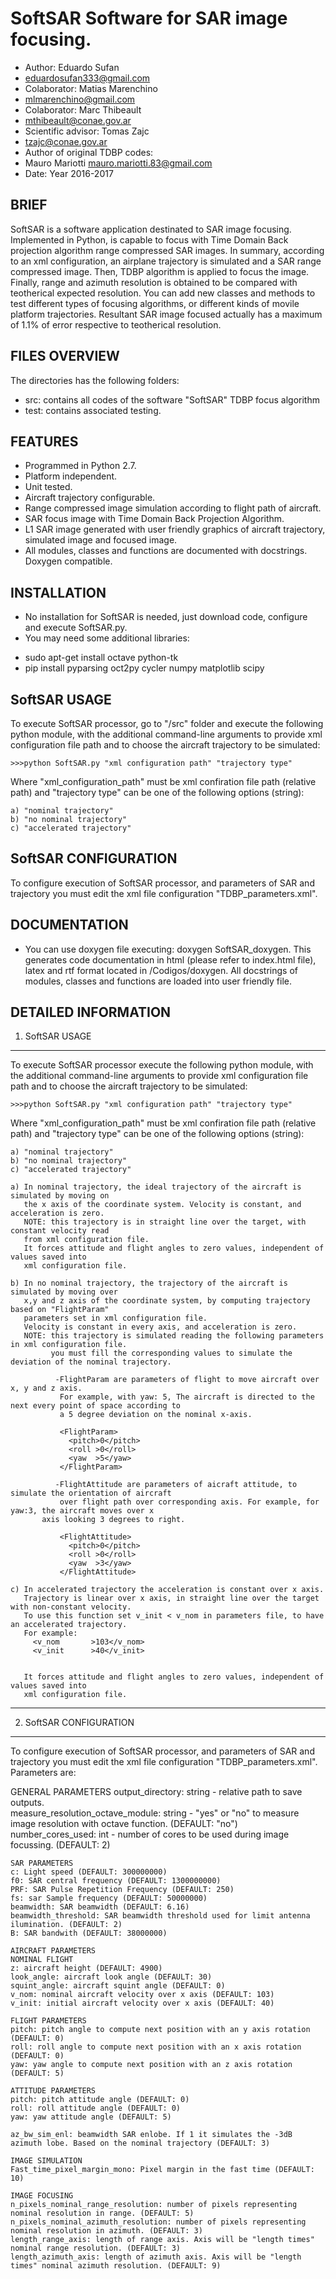 # **SoftSAR** Software for SAR image focusing.
- Author: Eduardo Sufan 
 - eduardosufan333@gmail.com
- Colaborator: Matias Marenchino
 - mlmarenchino@gmail.com
- Colaborator: Marc Thibeault 
 - mthibeault@conae.gov.ar 
- Scientific advisor: Tomas Zajc
 - tzajc@conae.gov.ar
- Author of original TDBP codes: 
 - Mauro Mariotti mauro.mariotti.83@gmail.com
- Date: Year 2016-2017

BRIEF
--------------
SoftSAR is a software application destinated to SAR image focusing. Implemented in Python, is capable to focus with Time Domain Back projection algorithm range compressed SAR images. 
In summary, according to an xml configuration, an airplane trajectory is simulated and a SAR range compressed image. Then, TDBP algorithm is applied to focus the image. Finally, range and azimuth resolution is obtained to be compared with teotherical expected resolution.
You can add new classes and methods to test different types of focusing algorithms, or different kinds of movile platform trajectories.
Resultant SAR image focused actually has a maximum of 1.1% of error respective to teotherical resolution.

FILES OVERVIEW
--------------
The directories has the following folders:
- src: contains all codes of the software "SoftSAR" TDBP focus algorithm
- test: contains associated testing.

FEATURES
--------
- Programmed in Python 2.7.
- Platform independent.
- Unit tested.
- Aircraft trajectory configurable.
- Range compressed image simulation according to flight path of aircraft.
- SAR focus image with Time Domain Back Projection Algorithm.
- L1 SAR image generated with user friendly graphics of aircraft trajectory, simulated image and focused image.
- All modules, classes and functions are documented with docstrings. Doxygen compatible.

INSTALLATION
------------
- No installation for SoftSAR is needed, just download code, configure and execute SoftSAR.py.
- You may need some additional libraries:
 * sudo apt-get install octave python-tk
 * pip install pyparsing oct2py cycler numpy matplotlib scipy

SoftSAR USAGE
-------------
To execute SoftSAR processor, go to "/src" folder and execute the following python module, with the additional 
command-line arguments to provide xml configuration file path and to choose the aircraft trajectory to be simulated:

    >>>python SoftSAR.py "xml configuration path" "trajectory type"

  Where "xml_configuration_path" must be xml confiration file path (relative path) and "trajectory type" can be one of the following options (string):
 
    a) "nominal trajectory"
    b) "no nominal trajectory"
    c) "accelerated trajectory"

SoftSAR CONFIGURATION
---------------------
To configure execution of SoftSAR processor, and parameters of SAR and trajectory you must edit the xml file
configuration "TDBP_parameters.xml".

DOCUMENTATION
-------------
- You can use doxygen file executing: doxygen SoftSAR_doxygen. This generates code documentation in html 
  (please refer to index.html file), latex and rtf format located in /Codigos/doxygen. All docstrings of modules, classes 
  and functions are loaded into user friendly file.

DETAILED INFORMATION
--------------------


1) SoftSAR USAGE
----------------

To execute SoftSAR processor execute the following python module, with the additional 
command-line arguments to provide xml configuration file path and to choose the aircraft trajectory to be simulated:

    >>>python SoftSAR.py "xml configuration path" "trajectory type"

  Where "xml_configuration_path" must be xml confiration file path (relative path) and "trajectory type" can be one of the following options (string):
 
    a) "nominal trajectory"
    b) "no nominal trajectory"
    c) "accelerated trajectory"

    a) In nominal trajectory, the ideal trajectory of the aircraft is simulated by moving on 
       the x axis of the coordinate system. Velocity is constant, and acceleration is zero.
       NOTE: this trajectory is in straight line over the target, with constant velocity read 
       from xml configuration file.
       It forces attitude and flight angles to zero values, independent of values saved into
       xml configuration file.

    b) In no nominal trajectory, the trajectory of the aircraft is simulated by moving over 
       x,y and z axis of the coordinate system, by computing trajectory based on "FlightParam"
       parameters set in xml configuration file.
       Velocity is constant in every axis, and acceleration is zero.
       NOTE: this trajectory is simulated reading the following parameters in xml configuration file.
             you must fill the corresponding values to simulate the deviation of the nominal trajectory.
 
              -FlightParam are parameters of flight to move aircraft over x, y and z axis.
               For example, with yaw: 5, The aircraft is directed to the next every point of space according to 
               a 5 degree deviation on the nominal x-axis.

               <FlightParam>
                 <pitch>0</pitch>
                 <roll >0</roll>
                 <yaw  >5</yaw>
               </FlightParam>

              -FlightAttitude are parameters of aicraft attitude, to simulate the orientation of aircraft 
               over flight path over corresponding axis. For example, for yaw:3, the aircraft moves over x
	       axis looking 3 degrees to right.
           
               <FlightAttitude>
                 <pitch>0</pitch>
                 <roll >0</roll>
                 <yaw  >3</yaw>
               </FlightAttitude>

    c) In accelerated trajectory the acceleration is constant over x axis.
       Trajectory is linear over x axis, in straight line over the target with non-constant velocity.
       To use this function set v_init < v_nom in parameters file, to have an accelerated trajectory.
       For example:
         <v_nom       >103</v_nom>
         <v_init      >40</v_init>
	    

       It forces attitude and flight angles to zero values, independent of values saved into
       xml configuration file.

**************************************************************************************************************
  
2) SoftSAR CONFIGURATION
------------------------

To configure execution of SoftSAR processor, and parameters of SAR and trajectory you must edit the xml file
configuration "TDBP_parameters.xml". Parameters are:  

  GENERAL PARAMETERS
  output_directory: string - relative path to save outputs.  
  measure_resolution_octave_module: string - "yes" or "no" to measure image resolution with octave function. (DEFAULT: "no")  
  number_cores_used: int - number of cores to be used during image focussing. (DEFAULT: 2)  

    SAR PARAMETERS
    c: Light speed (DEFAULT: 300000000)  
    f0: SAR central frequency (DEFAULT: 1300000000)  
    PRF: SAR Pulse Repetition Frequency (DEFAULT: 250)  
    fs: sar Sample frequency (DEFAULT: 50000000)  
    beamwidth: SAR beamwidth (DEFAULT: 6.16)  
    beamwidth_threshold: SAR beamwidth threshold used for limit antenna ilumination. (DEFAULT: 2)  
    B: SAR bandwith (DEFAULT: 38000000)  

    AIRCRAFT PARAMETERS
    NOMINAL FLIGHT
    z: aircraft height (DEFAULT: 4900)  
    look_angle: aircraft look angle (DEFAULT: 30)  
    squint_angle: aircraft squint angle (DEFAULT: 0)  
    v_nom: nominal aircraft velocity over x axis (DEFAULT: 103)  
    v_init: initial aircraft velocity over x axis (DEFAULT: 40)  
  
    FLIGHT PARAMETERS  
    pitch: pitch angle to compute next position with an y axis rotation (DEFAULT: 0)  
    roll: roll angle to compute next position with an x axis rotation (DEFAULT: 0)  
    yaw: yaw angle to compute next position with an z axis rotation (DEFAULT: 5)  

    ATTITUDE PARAMETERS  
    pitch: pitch attitude angle (DEFAULT: 0)  
    roll: roll attitude angle (DEFAULT: 0)  
    yaw: yaw attitude angle (DEFAULT: 5)  

    az_bw_sim_enl: beamwidth SAR enlobe. If 1 it simulates the -3dB azimuth lobe. Based on the nominal trajectory (DEFAULT: 3)  

    IMAGE SIMULATION
    Fast_time_pixel_margin_mono: Pixel margin in the fast time (DEFAULT: 10)  

    IMAGE FOCUSING
    n_pixels_nominal_range_resolution: number of pixels representing nominal resolution in range. (DEFAULT: 5)  
    n_pixels_nominal_azimuth_resolution: number of pixels representing nominal resolution in azimuth. (DEFAULT: 3)  
    length_range_axis: length of range axis. Axis will be "length times" nominal range resolution. (DEFAULT: 3)  
    length_azimuth_axis: length of azimuth axis. Axis will be "length times" nominal azimuth resolution. (DEFAULT: 9)  

